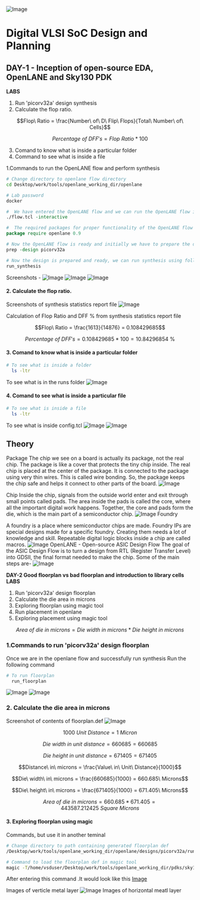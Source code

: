 
<!---
![Digital_VLSI_SoC_Design_ _Planning_(RTL2GDSII_Flow)1](https://github.com/sar123-del/soc-design-and-planning-nasscom-vsd/assets/63997454/92eb860b-7a88-4c6f-8143-ad3e09fd9c5b)
![Digital_VLSI_SoC_Design_ _Planning_(RTL2GDSII_Flow) (1)1](https://github.com/sar123-del/soc-design-and-planning-nasscom-vsd/assets/63997454/4285c5e4-d5df-43e4-b460-ead45ff67f9b)
-->
![Image](https://github.com/user-attachments/assets/31821cc8-a965-4d25-ac1c-98dfbc6ef849)
# Digital VLSI SoC Design and Planning
## DAY-1 - Inception of open-source EDA, OpenLANE and Sky130 PDK 
**LABS**
1. Run 'picorv32a' design synthesis 
2. Calculate the flop ratio.

```math
Flop\ Ratio = \frac{Number\ of\ D\ Flip\ Flops}{Total\ Number\ of\ Cells}
```
```math
Percentage\ of\ DFF's = Flop\ Ratio * 100
```
3. Comand to know what is inside a particular folder
4. Command to see what is inside a file

1.Commands to run the OpenLANE flow and perform synthesis

```bash
# Change directory to openlane flow directory
cd Desktop/work/tools/openlane_working_dir/openlane

# Lab password
docker
```
```tcl
#  We have entered the OpenLANE flow and we can run the OpenLANE flow in the Interactive mode using the following command
./flow.tcl -interactive

#  The required packages for proper functionality of the OpenLANE flow
package require openlane 0.9

# Now the OpenLANE flow is ready and initially we have to prepare the design creating some necessary files and directories for running a specific design 'picorv32a'
prep -design picorv32a

# Now the design is prepared and ready, we can run synthesis using following command
run_synthesis
```

Screenshots -
![Image](https://github.com/user-attachments/assets/2690e2b0-8ac6-49a7-a2de-69f55cccf866)
![Image](https://github.com/user-attachments/assets/ac32a9f6-edb5-4e37-a99d-433d27f731dd)
![Image](https://github.com/user-attachments/assets/71a2472b-68ff-470a-a548-441308b96a7b)
#### 2. Calculate the flop ratio.

Screenshots of synthesis statistics report file
![Image](https://github.com/user-attachments/assets/1bc70eb3-60ee-49d4-9608-591d547080bb)

Calculation of Flop Ratio and DFF % from synthesis statistics report file

```math
Flop\ Ratio = \frac{1613}{14876} = 0.108429685
```
```math
Percentage\ of\ DFF's = 0.108429685 * 100 = 10.84296854\ \%
```
#### 3. Comand to know what is inside a particular folder
```bash
# To see what is inside a folder
  ls -ltr
```
 To see what is in the runs folder
![Image](https://github.com/user-attachments/assets/a3d4b332-47c4-46e8-bce5-0a3a714f0507)
#### 4. Comand to see what is inside a particular file
```bash
# To see what is inside a file
  ls -ltr
```

To see what is inside config.tcl
![Image](https://github.com/user-attachments/assets/5ae00fbc-df7c-4c7a-b336-481193401fc2)
![Image](https://github.com/user-attachments/assets/2dc10ee1-51c7-4d93-ab63-498426d5f475)

## Theory
Package
The chip we see on a board is actually its package, not the real chip. The package is like a cover that protects the tiny chip inside.
The real chip is placed at the center of the package. It is connected to the package using very thin wires. This is called wire bonding.
So, the package keeps the chip safe and helps it connect to other parts of the board.
![Image](https://github.com/user-attachments/assets/f7f23daa-2a58-4890-831b-e77276aec0a4)

Chip
Inside the chip, signals from the outside world enter and exit through small points called pads.
The area inside the pads is called the core, where all the important digital work happens.
Together, the core and pads form the die, which is the main part of a semiconductor chip.
![Image](https://github.com/user-attachments/assets/a4063d5e-5716-4a92-b027-35d644236ab0)
Foundry

A foundry is a place where semiconductor chips are made.
Foundry IPs are special designs made for a specific foundry. Creating them needs a lot of knowledge and skill.
Repeatable digital logic blocks inside a chip are called macros.
![Image](https://github.com/user-attachments/assets/695c0fc5-ce24-4a3a-ab59-67f3a93c6c40)
OpenLANE - Open-source ASIC Design Flow
The goal of the ASIC Design Flow is to turn a design from RTL (Register Transfer Level) into GDSII, the final format needed to make the chip.
Some of the main steps are-
![Image](https://github.com/user-attachments/assets/761f5d34-0dfe-4eec-9a5f-3733f7805787)


**DAY-2  Good floorplan vs bad floorplan and introduction to library cells**
**LABS**
1. Run 'picorv32a' design floorplan 
2. Calculate the die area in microns
3. Exploring floorplan using magic tool
4. Run placement in openlane
5. Exploring placement using magic tool

```math
Area\ of\ die\ in\ microns = Die\ width\ in\ microns * Die\ height\ in\ microns
```


   ### 1.Commands to run 'picorv32a' design floorplan
   Once we are in the openlane flow and successfully run synthesis
   Run the following command

```bash
# To run floorplan
  run_floorplan
```
![Image](https://github.com/user-attachments/assets/360ee5f1-c75c-4d00-b10c-d1de8a3a769b)
![Image](https://github.com/user-attachments/assets/975822bc-c9af-4a13-a0fd-2ad794ed3b69)  

### 2. Calculate the die area in microns
   Screenshot of contents of floorplan.def
   ![Image](https://github.com/user-attachments/assets/cd177bec-b4e8-42ab-9775-efcf18235844)
   
   
```math
1000\ Unit\ Distance = 1\ Micron
```
```math
Die\ width\ in\ unit\ distance = 660685  = 660685
```
```math
Die\ height\ in\ unit\ distance = 671405 = 671405
```
```math
Distance\ in\ microns = \frac{Value\ in\ Unit\ Distance}{1000}
```
```math
Die\ width\ in\ microns = \frac{660685}{1000} = 660.685\ Microns
```
```math
Die\ height\ in\ microns = \frac{671405}{1000} = 671.405\ Microns
```
```math
Area\ of\ die\ in\ microns = 660.685 * 671.405 = 443587.212425\ Square\ Microns
```
#### 3. Exploring floorplan using magic

Commands, but use it in another teminal

```bash
# Change directory to path containing generated floorplan def
/Desktop/work/tools/openlane_working_dir/openlane/designs/picorv32a/runs/28-01_11-24/results/floorplan

# Command to load the floorplan def in magic tool
magic -T/home/vsduser/Desktop/work/tools/openlane_working_dir/pdks/sky130A/libs.tech/magic/sky130A.tech lef read ../../tmp//merged.lef def read picorv32a.floorplan.def &
```
After entering this command .It would look like this
[Image](https://github.com/user-attachments/assets/db688cf4-e4d7-4b15-8fd0-cdbabf52f3b4)

Images of verticle metal layer
![Image](https://github.com/user-attachments/assets/08e8a54d-4ab7-41b7-9d0a-da15f30c9bf2)
Images of horizontal meatl layer

   





